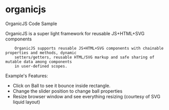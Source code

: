 organicjs
=========

OrganicJS Code Sample

 OrganicJS is a super light framework for reusable JS+HTML+SVG components

        OrganicJS supports reusable JS+HTML+SVG components with chainable properties and methods, dynamic
        setters/getters, reusable HTML/SVG markup and safe sharing of mutable data among components
        in user-defined scopes.

Example's Features: 

- Click on Ball to see it bounce inside rectangle.
- Change the slider position to change ball properties
- Resize browser window and see everything resizing (courtesy of SVG liquid layout)

